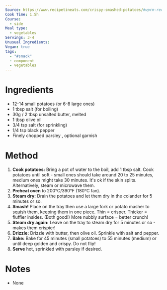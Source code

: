 ```yaml
---
Source: https://www.recipetineats.com/crispy-smashed-potatoes/#wprm-recipe-container-27339
Cook Time: 1.5h
Course:
  - side
Meal type:
  - vegetables
Servings: 3-4
Unusual Ingredients: 
Vegan: true
tags:
  - "#snack"
  - component
  - vegetables
---
```

# Ingredients

- 12-14 small potatoes (or 6-8 large ones)
- 1 tbsp salt (for boiling)
- 30g / 2 tbsp unsalted butter, melted
- 1 tbsp olive oil
- 3/4 tsp salt (for sprinkling)
- 1/4 tsp black pepper
- Finely chopped parsley , optional garnish

# Method

1. **Cook potatoes:** Bring a pot of water to the boil, add 1 tbsp salt. Cook potatoes until soft - small ones should take around 20 to 25 minutes, medium ones might take 30 minutes. It's ok if the skin splits. Alternatively, steam or microwave them.
2. **Preheat oven** to 200°C/390°F (180°C fan).
3. **Steam dry:** Drain the potatoes and let them dry in the colander for 5 minutes or so.
4. **Smash!** Place on the tray then use a large fork or potato masher to squish them, keeping them in one piece. Thin = crisper. Thicker = fluffier insides. (Both good!) More nubbly surface = better crunch!
5. **Steam dry again:** Leave on the tray to steam dry for 5 minutes or so - makes them crispier!
6. **Drizzle:** Drizzle with butter, then olive oil. Sprinkle with salt and pepper.
7. **Bake:** Bake for 45 minutes (small potatoes) to 55 minutes (medium) or until deep golden and crispy. Do not flip!
8. **Serve** hot, sprinkled with parsley if desired.

# Notes

- None